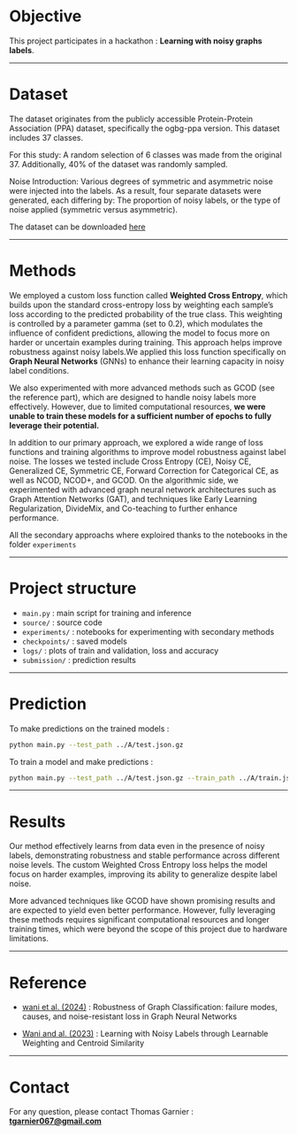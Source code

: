 # Objective

This project participates in a hackathon : **Learning with noisy graphs labels**.

---

# Dataset

The dataset originates from the publicly accessible Protein-Protein Association (PPA) dataset, specifically the ogbg-ppa version. This dataset includes 37 classes.

For this study: A random selection of 6 classes was made from the original 37. Additionally, 40% of the dataset was randomly sampled.

Noise Introduction: Various degrees of symmetric and asymmetric noise were injected into the labels. As a result, four separate datasets were generated, each differing by: The proportion of noisy labels, or the type of noise applied (symmetric versus asymmetric).

The dataset can be downloaded [here](https://drive.google.com/drive/folders/1Z-1JkPJ6q4C6jX4brvq1VRbJH5RPUCAk?usp=drive_link)

---

# Methods

We employed a custom loss function called **Weighted Cross Entropy**, which builds upon the standard cross-entropy loss by weighting each sample’s loss according to the predicted probability of the true class. This weighting is controlled by a parameter gamma (set to 0.2), which modulates the influence of confident predictions, allowing the model to focus more on harder or uncertain examples during training. This approach helps improve robustness against noisy labels.We applied this loss function specifically on **Graph Neural Networks** (GNNs) to enhance their learning capacity in noisy label conditions.

We also experimented with more advanced methods such as GCOD (see the reference part), which are designed to handle noisy labels more effectively. However, due to limited computational resources, **we were unable to train these models for a sufficient number of epochs to fully leverage their potential.**

In addition to our primary approach, we explored a wide range of loss functions and training algorithms to improve model robustness against label noise. The losses we tested include Cross Entropy (CE), Noisy CE, Generalized CE, Symmetric CE, Forward Correction for Categorical CE, as well as NCOD, NCOD+, and GCOD. On the algorithmic side, we experimented with advanced graph neural network architectures such as Graph Attention Networks (GAT), and techniques like Early Learning Regularization, DivideMix, and Co-teaching to further enhance performance.

All the secondary approachs where exploired thanks to the notebooks in the folder `experiments`

---

# Project structure

- `main.py` : main script for training and inference
- `source/` : source code
- `experiments/` : notebooks for experimenting with secondary methods
- `checkpoints/` : saved models
- `logs/` : plots of train and validation, loss and accuracy
- `submission/` : prediction results


---

# Prediction

To make predictions on the trained models :

```bash
python main.py --test_path ../A/test.json.gz
```

To train a model and make predictions : 
```bash
python main.py --test_path ../A/test.json.gz --train_path ../A/train.json.gz
```

---

# Results


Our method effectively learns from data even in the presence of noisy labels, demonstrating robustness and stable performance across different noise levels. The custom Weighted Cross Entropy loss helps the model focus on harder examples, improving its ability to generalize despite label noise.

More advanced techniques like GCOD have shown promising results and are expected to yield even better performance. However, fully leveraging these methods requires significant computational resources and longer training times, which were beyond the scope of this project due to hardware limitations.

---

# Reference

- [wani et al. (2024)](https://arxiv.org/abs/2412.08419) : Robustness of Graph Classification: failure modes, causes, and noise-resistant loss in Graph Neural Networks

- [Wani and al. (2023)](https://arxiv.org/abs/2303.09470) : Learning with Noisy Labels through Learnable Weighting and Centroid Similarity

---

# Contact

For any question, please contact Thomas Garnier :  **tgarnier067@gmail.com**





